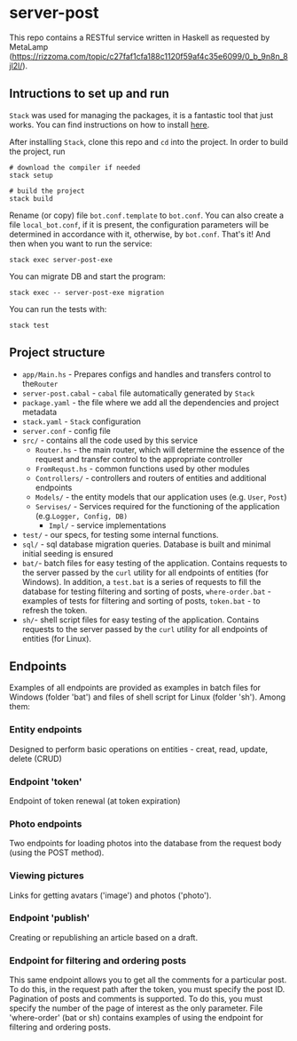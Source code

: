 # server-post

This repo contains a RESTful service written in Haskell as requested by MetaLamp (https://rizzoma.com/topic/c27faf1cfa188c1120f59af4c35e6099/0_b_9n8n_8jl2l/).


## Intructions to set up and run

`Stack` was used for managing the packages, it is a fantastic tool that just works. You can find instructions on how to install [here](https://docs.haskellstack.org/en/stable/install_and_upgrade/).

After installing `Stack`, clone this repo and `cd` into the project. In order to build the project, run
```
# download the compiler if needed
stack setup 

# build the project
stack build 
```
Rename (or copy) file `bot.conf.template` to `bot.conf`. You can also create a file `local_bot.conf`, if it is present, the configuration parameters will be determined in accordance with it, otherwise, by `bot.conf`.
That's it! And then when you want to run the service:
```
stack exec server-post-exe
```
You can migrate DB and start the program:
```
stack exec -- server-post-exe migration
```

You can run the tests with:
```
stack test
```

## Project structure

- `app/Main.hs` - Prepares configs and handles and transfers control to the`Router`
- `server-post.cabal` - `cabal` file automatically generated by `Stack`
- `package.yaml` - the file where we add all the dependencies and project metadata
- `stack.yaml` - `Stack` configuration
- `server.conf` - config file
- `src/` - contains all the code used by this service
    - `Router.hs` - the main router, which will determine the essence of the request and transfer control to the appropriate controller
	- `FromRequst.hs` - common functions used by other modules
    - `Controllers/` - controllers and routers of entities and additional endpoints
    - `Models/` - the entity models that our application uses (e.g. `User`, `Post`)
    - `Servises/` - Services required for the functioning of the application (e.g.`Logger, Config, DB)` 
      - `Impl/` - service implementations
- `test/` - our specs, for testing some internal functions. 
- `sql/` - sql database migration queries. Database is built and minimal initial seeding is ensured
- `bat/`- batch files for easy testing of the application. Contains requests to the server passed by the `curl` utility for all endpoints of entities (for Windows). In addition, a `test.bat` is a series of requests to fill the database for testing filtering and sorting of posts, `where-order.bat` - examples of tests for filtering and sorting of posts, `token.bat` - to refresh the token.
- `sh/`- shell script files for easy testing of the application. Contains requests to the server passed by the `curl` utility for all endpoints of entities (for Linux).


## Endpoints

Examples of all endpoints are provided as examples in batch files for Windows (folder 'bat') and files of shell script for Linux (folder 'sh'). Among them:

### Entity endpoints

Designed to perform basic operations on entities - creat, read, update, delete (CRUD)

### Endpoint 'token'

Endpoint of token renewal (at token expiration)

### Photo endpoints

Two endpoints for loading photos into the database from the request body (using the POST method).

### Viewing pictures

Links for getting avatars ('image') and photos ('photo').

### Endpoint 'publish'

Сreating or republishing an article based on a draft.

### Endpoint for filtering and ordering posts

This same endpoint allows you to get all the comments for a particular post. To do this, in the request path after the token, you must specify the post ID.
Pagination of posts and comments is supported. To do this, you must specify the number of the page of interest as the only parameter.
File 'where-order' (bat or sh) contains examples of using the endpoint for filtering and ordering posts.






 

